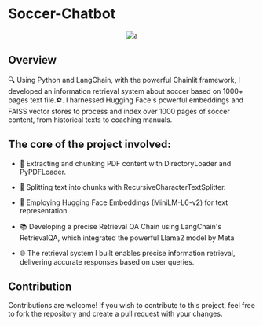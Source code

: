 # Soccer-Chatbot
<div  align="center">
  
![a](https://github.com/malekex6/Llama-2-Soccer-Chatbot/assets/144233943/36f68c85-861b-4879-90ae-0f0f6ef01044)
</div>

## Overview
🔍 Using Python and LangChain, with the powerful Chainlit framework, I developed an information retrieval system about soccer based on 1000+ pages text file.⚽️.
I harnessed Hugging Face's powerful embeddings and FAISS vector stores to process and index over 1000 pages of soccer content, from historical texts to coaching manuals.

## The core of the project involved:

- 📖 Extracting and chunking PDF content with DirectoryLoader and PyPDFLoader.
- 🧩 Splitting text into chunks with RecursiveCharacterTextSplitter.
- 🤖 Employing Hugging Face Embeddings (MiniLM-L6-v2) for text representation.

- 📚 Developing a precise Retrieval QA Chain using LangChain's RetrievalQA, which integrated the powerful Llama2 model by Meta
- 🌐 The retrieval system I built enables precise information retrieval, delivering accurate responses based on user queries.

## Contribution

Contributions are welcome! If you wish to contribute to this project, feel free to fork the repository and create a pull request with your changes.



